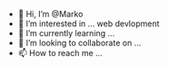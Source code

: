 - 👋 Hi, I’m @Marko
- 👀 I’m interested in ... web devlopment
- 🌱 I’m currently learning ...
- 💞️ I’m looking to collaborate on ...
- 📫 How to reach me ...

<!---
Marksam88/Marksam88 is a ✨ special ✨ repository because its `README.md` (this file) appears on your GitHub profile.
You can click the Preview link to take a look at your changes.
--->
